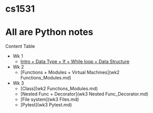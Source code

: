 # cs1531

# All are Python notes

Content Table

* Wk 1
	* [Intro + Data Type + If + While loop + Data Structure](https://github.com/KatrinaaDing/cs1531/master/wk1-Intro_Data-Type_If_While.md)
* Wk 2
	* [Functions + Modules + Virtual Machines](wk2 Functions_Modules.md)
* Wk 3
	* [Class](wk2 Functions_Modules.md)
	* [Nested Func + Decorator](wk3 Nested Func_Decorator.md)
	* [File system](wk3 Files.md)
	* [Pytest](wk3 Pytest.md)
